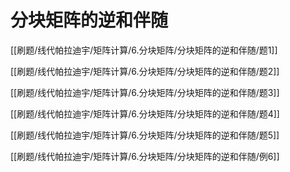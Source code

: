 # 分块矩阵的逆和伴随 

[[刷题/线代帕拉迪宇/矩阵计算/6.分块矩阵/分块矩阵的逆和伴随/题1]]

[[刷题/线代帕拉迪宇/矩阵计算/6.分块矩阵/分块矩阵的逆和伴随/题2]]

[[刷题/线代帕拉迪宇/矩阵计算/6.分块矩阵/分块矩阵的逆和伴随/题3]]

[[刷题/线代帕拉迪宇/矩阵计算/6.分块矩阵/分块矩阵的逆和伴随/题4]]

[[刷题/线代帕拉迪宇/矩阵计算/6.分块矩阵/分块矩阵的逆和伴随/题5]]

[[刷题/线代帕拉迪宇/矩阵计算/6.分块矩阵/分块矩阵的逆和伴随/例6]]